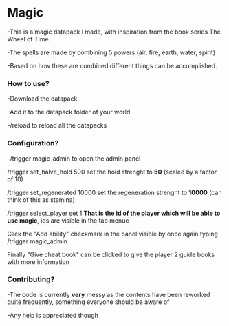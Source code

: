 # Magic
-This is a magic datapack I made, with inspiration from the book series The Wheel of Time.  

-The spells are made by combining 5 powers (air, fire, earth, water, spirit)  

-Based on how these are combined different things can be accomplished.  


### How to use?
-Download the datapack  

-Add it to the datapack folder of your world  

-/reload to reload all the datapacks  

### Configuration?

-/trigger magic_admin to open the admin panel  


/trigger set_halve_hold 500 set the hold strenght to **50** (scaled by a factor of 10)

/trigger set_regenerated 10000 set the regeneration strenght to **10000** (can think of this as stamina)


/trigger select_player set 1 **That is the id of the player which will be able to use magic**, ids are visible in the tab menue  


Click the "Add ability" checkmark in the panel visible by once again typing /trigger magic_admin  


Finally "Give cheat book" can be clicked to give the player 2 guide books with more information



### Contributing?
-The code is currently **very** messy as the contents have been reworked quite frequently, something everyone should be aware of  

-Any help is appreciated though  


